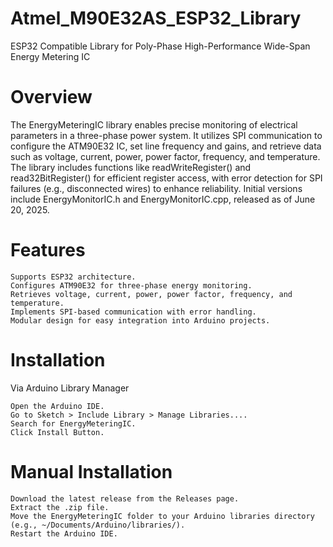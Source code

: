 # Atmel_M90E32AS_ESP32_Library
ESP32 Compatible Library for Poly-Phase High-Performance Wide-Span Energy Metering IC

# Overview
The EnergyMeteringIC library enables precise monitoring of electrical parameters in a three-phase power system. It utilizes SPI communication to configure the ATM90E32 IC, set line frequency and gains, and retrieve data such as voltage, current, power, power factor, frequency, and temperature. The library includes functions like readWriteRegister() and read32BitRegister() for efficient register access, with error detection for SPI failures (e.g., disconnected wires) to enhance reliability. Initial versions include EnergyMonitorIC.h and EnergyMonitorIC.cpp, released as of June 20, 2025.

# Features

    Supports ESP32 architecture.
    Configures ATM90E32 for three-phase energy monitoring.
    Retrieves voltage, current, power, power factor, frequency, and temperature.
    Implements SPI-based communication with error handling.
    Modular design for easy integration into Arduino projects.

# Installation
Via Arduino Library Manager

    Open the Arduino IDE.
    Go to Sketch > Include Library > Manage Libraries....
    Search for EnergyMeteringIC.
    Click Install Button.

# Manual Installation

    Download the latest release from the Releases page.
    Extract the .zip file.
    Move the EnergyMeteringIC folder to your Arduino libraries directory (e.g., ~/Documents/Arduino/libraries/).
    Restart the Arduino IDE.
